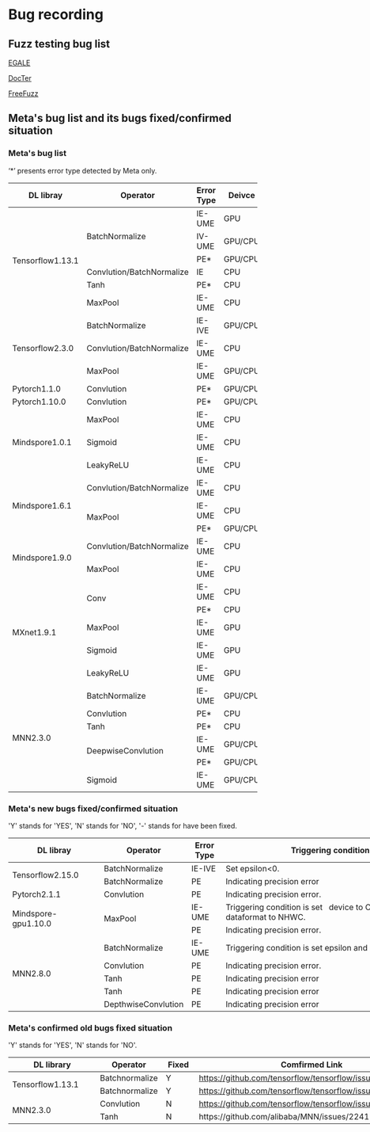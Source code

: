 # Bug recording 
## Fuzz testing bug list
[EGALE](https://github.com/lin-tan/eagle/tree/main/bug-reproduction)

[DocTer](https://docs.google.com/spreadsheets/d/1DgupQBMVpybHtyOhCO0fRb-oJDZbZSbo7H-AG36AE_c/edit?pli=1#gid=1383411354)

[FreeFuzz](https://github.com/ise-uiuc/FreeFuzz/tree/main/data)

##  Meta's bug list and its bugs fixed/confirmed situation
### Meta's bug list
‘*’ presents error type detected by Meta only.
<table class="tg">
<thead>
  <tr>
    <th class="tg-0lax"> DL&nbsp;libray   </th>
    <th class="tg-0lax">Operator   </th>
    <th class="tg-0lax">Error Type   </th>
    <th class="tg-0lax"> Deivce   </th>
  </tr>
</thead>
<tbody>
  <tr>
    <td class="tg-0lax" rowspan="6">Tensorflow1.13.1   </td>
    <td class="tg-0lax" rowspan="3">BatchNormalize   </td>
    <td class="tg-0lax">IE-UME   </td>
    <td class="tg-0lax">GPU   </td>
  </tr>
  <tr>
    <td class="tg-0lax">IV-UME   </td>
    <td class="tg-0lax">GPU/CPU   </td>
  </tr>
  <tr>
    <td class="tg-0lax">PE*   </td>
    <td class="tg-0lax">GPU/CPU   </td>
  </tr>
  <tr>
    <td class="tg-0lax">Convlution/BatchNormalize   </td>
    <td class="tg-0lax">IE   </td>
    <td class="tg-0lax">CPU</td>
  </tr>
  <tr>
    <td class="tg-0lax">Tanh   </td>
    <td class="tg-0lax">PE* </td>
    <td class="tg-0lax">CPU   </td>
  </tr>
  <tr>
    <td class="tg-0lax">MaxPool   </td>
    <td class="tg-0lax">IE-UME   </td>
    <td class="tg-0lax">CPU   </td>
  </tr>
  <tr>
    <td class="tg-0lax" rowspan="3">Tensorflow2.3.0   </td>
    <td class="tg-0lax">BatchNormalize   </td>
    <td class="tg-0lax">IE-IVE   </td>
    <td class="tg-0lax">GPU/CPU   </td>
  </tr>
  <tr>
    <td class="tg-0lax">Convlution/BatchNormalize   </td>
    <td class="tg-0lax">IE-UME   </td>
    <td class="tg-0lax">CPU   </td>
  </tr>
  <tr>
    <td class="tg-0lax">MaxPool   </td>
    <td class="tg-0lax">IE-UME   </td>
    <td class="tg-0lax">GPU/CPU   </td>
  </tr>
  <tr>
    <td class="tg-0lax">Pytorch1.1.0   </td>
    <td class="tg-0lax">Convlution   </td>
    <td class="tg-0lax">PE*   </td>
    <td class="tg-0lax">GPU/CPU   </td>
  </tr>
  <tr>
    <td class="tg-0lax">Pytorch1.10.0   </td>
    <td class="tg-0lax">Convlution   </td>
    <td class="tg-0lax">PE*   </td>
    <td class="tg-0lax">GPU/CPU   </td>
  </tr>
  <tr>
    <td class="tg-0lax" rowspan="3">Mindspore1.0.1   <br></td>
    <td class="tg-0lax">MaxPool   </td>
    <td class="tg-0lax">IE-UME</td>
    <td class="tg-0lax">CPU</td>
  </tr>
  <tr>
    <td class="tg-0lax">Sigmoid</td>
    <td class="tg-0lax">IE-UME </td>
    <td class="tg-0lax">CPU</td>
  </tr>
  <tr>
    <td class="tg-0lax">LeakyReLU   </td>
    <td class="tg-0lax">IE-UME   </td>
    <td class="tg-0lax">CPU   </td>
  </tr>
  <tr>
    <td class="tg-0lax" rowspan="3">Mindspore1.6.1   </td>
    <td class="tg-0lax">Convlution/BatchNormalize   </td>
    <td class="tg-0lax">IE-UME   </td>
    <td class="tg-0lax">CPU   </td>
  </tr>
  <tr>
    <td class="tg-0lax" rowspan="2">MaxPool   </td>
    <td class="tg-0lax">IE-UME   </td>
    <td class="tg-0lax">CPU   </td>
  </tr>
  <tr>
    <td class="tg-0lax">PE*   </td>
    <td class="tg-0lax">GPU/CPU   </td>
  </tr>
  <tr>
    <td class="tg-0lax" rowspan="2">Mindspore1.9.0   </td>
    <td class="tg-0lax">Convlution/BatchNormalize   </td>
    <td class="tg-0lax">IE-UME   </td>
    <td class="tg-0lax">CPU   </td>
  </tr>
  <tr>
    <td class="tg-0lax">MaxPool   </td>
    <td class="tg-0lax">IE-UME   </td>
    <td class="tg-0lax">CPU   </td>
  </tr>
  <tr>
    <td class="tg-0lax" rowspan="5">MXnet1.9.1   </td>
    <td class="tg-0lax" rowspan="2">Conv   </td>
    <td class="tg-0lax"> IE-UME</td>
    <td class="tg-0lax"> CPU   </td>
  </tr>
  <tr>
    <td class="tg-0lax"> PE*   </td>
    <td class="tg-0lax">  CPU   </td>
  </tr>
  <tr>
    <td class="tg-0lax">MaxPool   </td>
    <td class="tg-0lax">IE-UME   </td>
    <td class="tg-0lax">GPU   </td>
  </tr>
  <tr>
    <td class="tg-0lax">Sigmoid   </td>
    <td class="tg-0lax">IE-UME   </td>
    <td class="tg-0lax">GPU   </td>
  </tr>
  <tr>
    <td class="tg-0lax">LeakyReLU   </td>
    <td class="tg-0lax">IE-UME   </td>
    <td class="tg-0lax">GPU   </td>
  </tr>
  <tr>
    <td class="tg-0lax" rowspan="6">MNN2.3.0   </td>
    <td class="tg-0lax"> BatchNormalize   </td>
    <td class="tg-0lax">IE-UME   </td>
    <td class="tg-0lax">GPU/CPU   </td>
  </tr>
  <tr>
    <td class="tg-0lax">Convlution   </td>
    <td class="tg-0lax">PE*   </td>
    <td class="tg-0lax">CPU</td>
  </tr>
  <tr>
    <td class="tg-0lax">Tanh </td>
    <td class="tg-0lax">PE*   </td>
    <td class="tg-0lax">CPU   </td>
  </tr>
  <tr>
    <td class="tg-0lax" rowspan="2">DeepwiseConvlution</td>
    <td class="tg-0lax">IE-UME   </td>
    <td class="tg-0lax">GPU/CPU   </td>
  </tr>
  <tr>
    <td class="tg-0lax">PE*</td>
    <td class="tg-0lax">GPU/CPU   </td>
  </tr>
  <tr>
    <td class="tg-0lax">Sigmoid   </td>
    <td class="tg-0lax">IE-UME   </td>
    <td class="tg-0lax">GPU/CPU   </td>
  </tr>
</tbody>
</table>

### Meta's new bugs fixed/confirmed situation
'Y' stands for 'YES', 'N' stands for 'NO', '-' stands for have been fixed.
<table class="tg" style="undefined;table-layout: fixed; width: 1290px">
<colgroup>
<col style="width: 192px">
<col style="width: 125px">
<col style="width: 72px">
<col style="width: 502px">
<col style="width: 57px">
<col style="width: 342px">
</colgroup>
<thead>
  <tr>
    <th class="tg-9wq8">DL&nbsp;libray</th>
    <th class="tg-9wq8">Operator</th>
    <th class="tg-9wq8">Error Type</th>
    <th class="tg-9wq8">Triggering condition</th>
    <th class="tg-nrix">Fixed</th>
    <th class="tg-nrix">Confirmed</th>
  </tr>
</thead>
<tbody>
  <tr>
    <td class="tg-9wq8" rowspan="2">Tensorflow2.15.0</td>
    <td class="tg-9wq8">BatchNormalize</td>
    <td class="tg-g0ou">IE-IVE</td>
    <td class="tg-g0ou">Set epsilon&lt;0.</td>
    <td class="tg-nrix">Y</td>
    <td class="tg-nrix">-</td>
  </tr>
  <tr>
    <td class="tg-9wq8">BatchNormalize</td>
    <td class="tg-g0ou">PE</td>
    <td class="tg-g0ou">Indicating precision error</td>
    <td class="tg-nrix">Y</td>
    <td class="tg-nrix">-</td>
  </tr>
  <tr>
    <td class="tg-9wq8">Pytorch2.1.1</td>
    <td class="tg-9wq8">Convlution</td>
    <td class="tg-g0ou">PE</td>
    <td class="tg-g0ou">Indicating precision error.</td>
    <td class="tg-nrix">N</td>
    <td class="tg-nrix">N</td>
  </tr>
  <tr>
    <td class="tg-9wq8" rowspan="2">Mindspore-gpu1.10.0</td>
    <td class="tg-9wq8" rowspan="2">MaxPool</td>
    <td class="tg-9wq8">IE-UME</td>
    <td class="tg-9wq8">Triggering condition is set&nbsp;&nbsp;&nbsp;device to CPU, set dataformat to NHWC.</td>
    <td class="tg-nrix">Y</td>
    <td class="tg-nrix">-</td>
  </tr>
  <tr>
    <td class="tg-nrix">PE</td>
    <td class="tg-nrix">Indicating precision error.</td>
    <td class="tg-nrix">Y</td>
    <td class="tg-nrix">-</td>
  </tr>
  <tr>
    <td class="tg-nrix" rowspan="5">MNN2.8.0</td>
    <td class="tg-nrix">BatchNormalize</td>
    <td class="tg-nrix">IE-UME</td>
    <td class="tg-nrix">Triggering condition is set epsilon and momentum.</td>
    <td class="tg-nrix">Y</td>
    <td class="tg-nrix">-</td>
  </tr>
  <tr>
    <td class="tg-nrix">Convlution</td>
    <td class="tg-nrix">PE</td>
    <td class="tg-nrix">Indicating precision error.</td>
    <td class="tg-nrix">N</td>
    <td class="tg-i2ln"><a href="https://github.com/alibaba/MNN/issues/2205">https://github.com/alibaba/MNN/issues/2205</a></td>
  </tr>
  <tr>
    <td class="tg-nrix">Tanh</td>
    <td class="tg-nrix">PE</td>
    <td class="tg-nrix">Indicating precision error</td>
    <td class="tg-nrix">N</td>
    <td class="tg-nrix">N</td>
  </tr>
  <tr>
    <td class="tg-nrix">Tanh</td>
    <td class="tg-nrix">PE</td>
    <td class="tg-nrix">Indicating precision error</td>
    <td class="tg-nrix">N</td>
    <td class="tg-i2ln"><a href="https://github.com/alibaba/MNN/issues/2241">https://github.com/alibaba/MNN/issues/2241</a></td>
  </tr>
  <tr>
    <td class="tg-nrix">DepthwiseConvlution</td>
    <td class="tg-nrix">PE</td>
    <td class="tg-nrix">Indicating precision error</td>
    <td class="tg-nrix">Y</td>
    <td class="tg-nrix">-</td>
  </tr>
</tbody>
</table>

### Meta's confirmed old bugs fixed situation
'Y' stands for 'YES', 'N' stands for 'NO'.
<table class="tg" style="undefined;table-layout: fixed; width: 850px">
<colgroup>
<col style="width: 183px">
<col style="width: 119px">
<col style="width: 69px">
<col style="width: 479px">
</colgroup>
<thead>
  <tr>
    <th class="tg-9wq8">DL&nbsp;library</th>
    <th class="tg-9wq8">Operator</th>
    <th class="tg-9wq8">Fixed</th>
    <th class="tg-nrix">Comfirmed Link</th>
  </tr>
</thead>
<tbody>
  <tr>
    <td class="tg-9wq8" rowspan="2">Tensorflow1.13.1</td>
    <td class="tg-9wq8">Batchnormalize</td>
    <td class="tg-g0ou">Y</td>
    <td class="tg-i2ln"><a href="https://github.com/tensorflow/tensorflow/issues/59309">https://github.com/tensorflow/tensorflow/issues/59309</a></td>
  </tr>
  <tr>
    <td class="tg-9wq8">Batchnormalize</td>
    <td class="tg-g0ou">Y</td>
    <td class="tg-i2ln"><a href="https://github.com/tensorflow/tensorflow/issues/59307">https://github.com/tensorflow/tensorflow/issues/59307</a></td>
  </tr>
  <tr>
    <td class="tg-9wq8" rowspan="2">MNN2.3.0</td>
    <td class="tg-9wq8">Convlution</td>
    <td class="tg-g0ou">N</td>
    <td class="tg-i2ln"><a href="https://github.com/tensorflow/tensorflow/issues/59309">https://github.com/tensorflow/tensorflow/issues/59309</a></td>
  </tr>
  <tr>
    <td class="tg-9wq8">Tanh</td>
    <td class="tg-9wq8">N</td>
    <td class="tg-nrix">https://github.com/alibaba/MNN/issues/2241</td>
  </tr>
</tbody>
</table>
